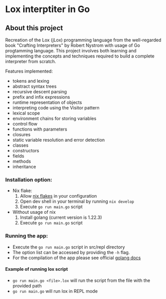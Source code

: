 # Lox interptiter in Go

## About this project

Recreation of the Lox (jLox) programming language from the well-regarded book "Crafting Interpreters" by Robert Nystrom with usage of Go progtamming language. This project involves both learning and implementing the concepts and techniques required to build a complete interpreter from scratch.

Features implemented:
 - tokens and lexing
 - abstract syntax trees
 - recursive descent parsing
 - prefix and infix expressions
 - runtime representation of objects
 - interpreting code using the Visitor pattern
 - lexical scope
 - environment chains for storing variables
 - control flow
 - functions with parameters
 - closures
 - static variable resolution and error detection
 - classes
 - constructors
 - fields
 - methods
 - inheritance

### Installation option:

- Nix flake:
  1. Allow [nix flakes](https://nixos.wiki/wiki/Flakes) in your configuration
  2. Open dev shell in your terminal by running `nix develop`
  3. Execute `go run main.go` script
- Without usage of nix
  1. Install golang (current version is 1.22.3)
  2. Execute `go run main.go` script

### Running the app:

- Execute the `go run main.go` script in src/repl directory
- The option list can be accessed by providing the `-h` flag.
- For the compilation of the app please see official [golang docs](https://pkg.go.dev/cmd/go@go1.23.2)

#### Example of running lox script

- `go run main.go <file>.lox` will run the script from the file with the provided path
- `go run main.go` will run lox in REPL mode
